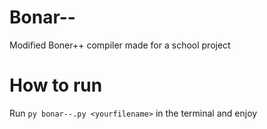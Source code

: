 # Bonar--
Modified Boner++ compiler made for a school project

# How to run
Run `py bonar--.py <yourfilename>` in the terminal and enjoy
